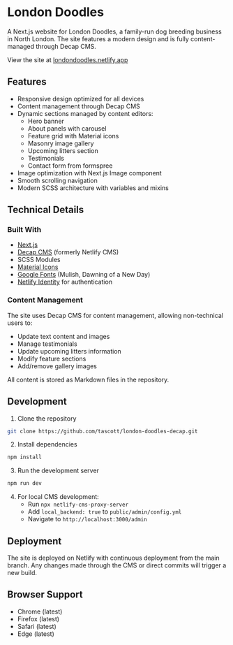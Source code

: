 # London Doodles

A Next.js website for London Doodles, a family-run dog breeding business in North London. The site features a modern design and is fully content-managed through Decap CMS.

View the site at [londondoodles.netlify.app](https://londondoodledogs.com)

## Features

- Responsive design optimized for all devices
- Content management through Decap CMS
- Dynamic sections managed by content editors:
  - Hero banner
  - About panels with carousel
  - Feature grid with Material icons
  - Masonry image gallery
  - Upcoming litters section
  - Testimonials
  - Contact form from formspree
- Image optimization with Next.js Image component
- Smooth scrolling navigation
- Modern SCSS architecture with variables and mixins

## Technical Details

### Built With
- [Next.js](https://nextjs.org/)
- [Decap CMS](https://decapcms.org/) (formerly Netlify CMS)
- SCSS Modules
- [Material Icons](https://fonts.google.com/icons)
- [Google Fonts](https://fonts.google.com/) (Mulish, Dawning of a New Day)
- [Netlify Identity](https://docs.netlify.com/visitor-access/identity/) for authentication

### Content Management
The site uses Decap CMS for content management, allowing non-technical users to:
- Update text content and images
- Manage testimonials
- Update upcoming litters information
- Modify feature sections
- Add/remove gallery images

All content is stored as Markdown files in the repository.

## Development

1. Clone the repository
```bash
git clone https://github.com/tascott/london-doodles-decap.git
```

2. Install dependencies
```bash
npm install
```

3. Run the development server
```bash
npm run dev
```

4. For local CMS development:
   - Run `npx netlify-cms-proxy-server`
   - Add `local_backend: true` to `public/admin/config.yml`
   - Navigate to `http://localhost:3000/admin`

## Deployment
The site is deployed on Netlify with continuous deployment from the main branch. Any changes made through the CMS or direct commits will trigger a new build.

## Browser Support
- Chrome (latest)
- Firefox (latest)
- Safari (latest)
- Edge (latest)

